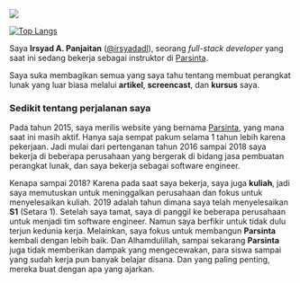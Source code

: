 <img align="center" src="https://github-readme-stats.vercel.app/api?username=irsyadadl&show_icons=true&theme=react&count_private=true" />

[![Top Langs](https://github-readme-stats.vercel.app/api/top-langs/?username=irsyadadl&layout=compact&theme=react)](https://github.com/irsyadadl/github-readme-stats)

Saya **Irsyad A. Panjaitan** ([@irsyadadl](https://twitter.com/irsyadadl)), seorang *full-stack developer* yang saat ini sedang bekerja sebagai instruktor di [Parsinta](http://parsinta.com/).

Saya suka membagikan semua yang saya tahu tentang membuat perangkat lunak yang luar biasa melalui **artikel**, **screencast**, dan **kursus** saya.

### Sedikit tentang perjalanan saya

Pada tahun 2015, saya merilis website yang bernama [Parsinta](http://parsinta.com/), yang mana saat ini masih aktif. Hanya saja sempat pakum selama 1 tahun lebih karena pekerjaan. Jadi mulai dari pertenganan tahun 2016 sampai 2018 saya bekerja di beberapa perusahaan yang bergerak di bidang jasa pembuatan perangkat lunak, dan saya bekerja sebagai software engineer.

Kenapa sampai 2018? Karena pada saat saya bekerja, saya juga **kuliah**, jadi saya memutuskan untuk meninggalkan perusahaan dan fokus untuk menyelesaikan kuliah. 2019 adalah tahun dimana saya telah menyelesaikan **S1** (Setara 1). Setelah saya tamat, saya di panggil ke beberapa perusahaan untuk menjadi tim software engineer. Namun saya berfikir untuk tidak dulu terjun kedunia kerja. Melainkan, saya fokus untuk membangun **Parsinta** kembali dengan lebih baik. Dan Alhamdulillah, sampai sekarang **Parsinta** juga tidak memberikan dampak yang mengecewakan, para siswa sampai yang sudah kerja pun banyak belajar disana. Dan yang paling penting, mereka buat dengan apa yang ajarkan.

